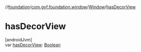 //[foundation](../../../index.md)/[com.gyf.foundation.window](../index.md)/[Window](index.md)/[hasDecorView](has-decor-view.md)

# hasDecorView

[androidJvm]\
var [hasDecorView](has-decor-view.md): [Boolean](https://kotlinlang.org/api/core/kotlin-stdlib/kotlin/-boolean/index.html)